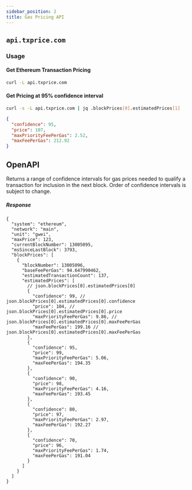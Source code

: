 ```yaml
---
sidebar_position: 2
title: Gas Pricing API
---
```


## `api.txprice.com`

### Usage

#### Get Ethereum Transaction Pricing

```bash
curl -L api.txprice.com
```

#### Get Pricing at 95% confidence interval

```bash
curl -s -L api.txprice.com | jq .blockPrices[0].estimatedPrices[1]
```

```json
{
  "confidence": 95,
  "price": 107,
  "maxPriorityFeePerGas": 2.52,
  "maxFeePerGas": 212.92
}
```

## OpenAPI

Returns a range of confidence intervals for gas prices needed to qualify a transaction for inclusion in the next block. Order of confidence intervals is subject to change.

##### Response

```jsonc
{
  "system": "ethereum",
  "network": "main",
  "unit": "gwei",
  "maxPrice": 123,
  "currentBlockNumber": 13005095,
  "msSinceLastBlock": 3793,
  "blockPrices": [
    {
      "blockNumber": 13005096,
      "baseFeePerGas": 94.647990462,
      "estimatedTransactionCount": 137,
      "estimatedPrices": [
        // json.blockPrices[0].estimatedPrices[0]
        {
          "confidence": 99, // json.blockPrices[0].estimatedPrices[0].confidence
          "price": 104, // json.blockPrices[0].estimatedPrices[0].price
          "maxPriorityFeePerGas": 9.86, // json.blockPrices[0].estimatedPrices[0].maxFeePerGas
          "maxFeePerGas": 199.16 // json.blockPrices[0].estimatedPrices[0].maxFeePerGas
        },
        {
          "confidence": 95,
          "price": 99,
          "maxPriorityFeePerGas": 5.06,
          "maxFeePerGas": 194.35
        },
        {
          "confidence": 90,
          "price": 98,
          "maxPriorityFeePerGas": 4.16,
          "maxFeePerGas": 193.45
        },
        {
          "confidence": 80,
          "price": 97,
          "maxPriorityFeePerGas": 2.97,
          "maxFeePerGas": 192.27
        },
        {
          "confidence": 70,
          "price": 96,
          "maxPriorityFeePerGas": 1.74,
          "maxFeePerGas": 191.04
        }
      ]
    }
  ]
}
```
